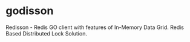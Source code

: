 # godisson
Redisson - Redis GO client with features of In-Memory Data Grid. Redis Based Distributed Lock Solution.
